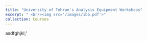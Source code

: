 ```yaml
---
title: "University of Tehran's Analysis Equipment Workshops"
excerpt: " <br/><img src='/images/ibb.pdf'>"
collection: Courses
---
```


asdfghjkl;'
